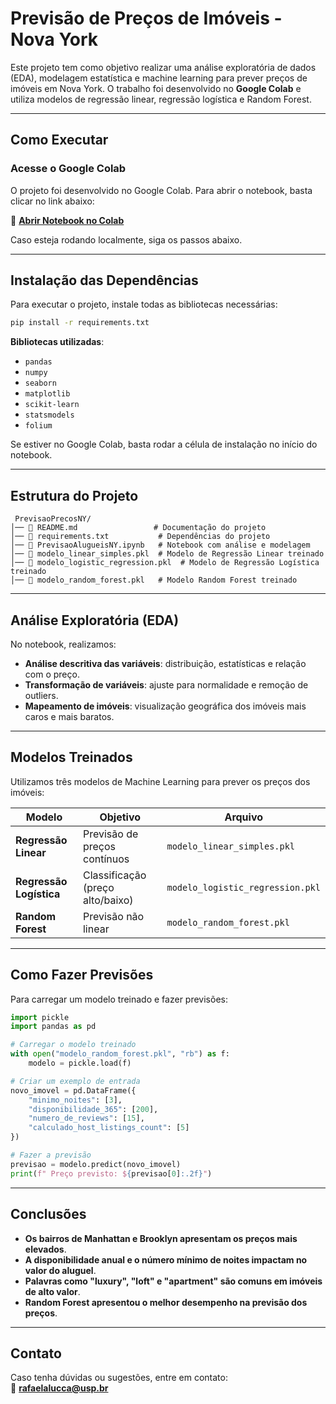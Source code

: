 #  Previsão de Preços de Imóveis - Nova York

Este projeto tem como objetivo realizar uma análise exploratória de dados (EDA), modelagem estatística e machine learning para prever preços de imóveis em Nova York. O trabalho foi desenvolvido no **Google Colab** e utiliza modelos de regressão linear, regressão logística e Random Forest.

---

## Como Executar

### **Acesse o Google Colab**
O projeto foi desenvolvido no Google Colab. Para abrir o notebook, basta clicar no link abaixo:

📎 **[Abrir Notebook no Colab](https://colab.research.google.com/)**

Caso esteja rodando localmente, siga os passos abaixo.

---

##  Instalação das Dependências

Para executar o projeto, instale todas as bibliotecas necessárias:

```bash
pip install -r requirements.txt
```

**Bibliotecas utilizadas**:
- `pandas`
- `numpy`
- `seaborn`
- `matplotlib`
- `scikit-learn`
- `statsmodels`
- `folium`

Se estiver no Google Colab, basta rodar a célula de instalação no início do notebook.

---

##  Estrutura do Projeto

```
 PrevisaoPrecosNY/
│── 📜 README.md                 # Documentação do projeto
│── 📜 requirements.txt           # Dependências do projeto
│── 📜 PrevisaoAlugueisNY.ipynb   # Notebook com análise e modelagem
│── 📜 modelo_linear_simples.pkl  # Modelo de Regressão Linear treinado
│── 📜 modelo_logistic_regression.pkl  # Modelo de Regressão Logística treinado
│── 📜 modelo_random_forest.pkl   # Modelo Random Forest treinado
```

---

##  Análise Exploratória (EDA)

No notebook, realizamos:
- **Análise descritiva das variáveis**: distribuição, estatísticas e relação com o preço.
- **Transformação de variáveis**: ajuste para normalidade e remoção de outliers.
- **Mapeamento de imóveis**: visualização geográfica dos imóveis mais caros e mais baratos.

---

##  Modelos Treinados

Utilizamos três modelos de Machine Learning para prever os preços dos imóveis:

| Modelo                 | Objetivo  | Arquivo |
|------------------------|-----------|--------------------------|
| **Regressão Linear**   | Previsão de preços contínuos | `modelo_linear_simples.pkl` |
| **Regressão Logística** | Classificação (preço alto/baixo) | `modelo_logistic_regression.pkl` |
| **Random Forest**      | Previsão não linear | `modelo_random_forest.pkl` |

---

##  Como Fazer Previsões

Para carregar um modelo treinado e fazer previsões:

```python
import pickle
import pandas as pd

# Carregar o modelo treinado
with open("modelo_random_forest.pkl", "rb") as f:
    modelo = pickle.load(f)

# Criar um exemplo de entrada
novo_imovel = pd.DataFrame({
    "minimo_noites": [3],
    "disponibilidade_365": [200],
    "numero_de_reviews": [15],
    "calculado_host_listings_count": [5]
})

# Fazer a previsão
previsao = modelo.predict(novo_imovel)
print(f" Preço previsto: ${previsao[0]:.2f}")
```

---

##  Conclusões

- **Os bairros de Manhattan e Brooklyn apresentam os preços mais elevados**.
- **A disponibilidade anual e o número mínimo de noites impactam no valor do aluguel**.
- **Palavras como "luxury", "loft" e "apartment" são comuns em imóveis de alto valor**.
- **Random Forest apresentou o melhor desempenho na previsão dos preços**.

---

## Contato
Caso tenha dúvidas ou sugestões, entre em contato:  
📧 **rafaelalucca@usp.br**  

